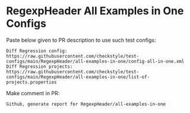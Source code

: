 # RegexpHeader All Examples in One Configs
Paste below given to PR description to use such test configs:
```
Diff Regression config: https://raw.githubusercontent.com/checkstyle/test-configs/main/RegexpHeader/all-examples-in-one/config-all-in-one.xml
Diff Regression projects: https://raw.githubusercontent.com/checkstyle/test-configs/main/RegexpHeader/all-examples-in-one/list-of-projects.properties
```
Make comment in PR:
```
Github, generate report for RegexpHeader/all-examples-in-one
```
